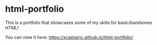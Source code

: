 # html-portfolio
This is a portfolio that showcases some of my skills for basic/barebones HTML!

You can view it here:
https://xcaptainc.github.io/html-portfolio/
